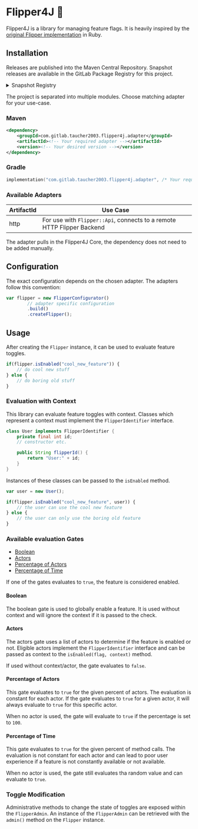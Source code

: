 # Flipper4J 🐬

<!--
The language blocks for Java are set to javascript.
IntelliJ reports errors for invalid Java syntax if they would be set to java.

However, there is no need for the full Java Class Syntax in the Readme.
JavaScript provides at least a bit of accurate syntax highlighting.
-->

Flipper4J is a library for managing feature flags.
It is heavily inspired by the [original Flipper implementation](https://github.com/jnunemaker/flipper) in Ruby.

## Installation

Releases are published into the Maven Central Repository.
Snapshot releases are available in the GitLab Package Registry for this project.

<details>
<summary>Snapshot Registry</summary>

### Maven

```xml
<repository>
    <id>gitlab</id>
    <url>https://gitlab.com/api/v4/projects/38232779/packages/maven</url>
</repository>
```

### Gradle

```kts
repositories {
    maven(url = "https://gitlab.com/api/v4/projects/38232779/packages/maven")
}
```

</details>

The project is separated into multiple modules. Choose matching adapter for your use-case.

### Maven

```xml
<dependency>
    <groupId>com.gitlab.taucher2003.flipper4j.adapter</groupId>
    <artifactId><!-- Your required adapter --></artifactId>
    <version><!-- Your desired version --></version>
</dependency>
```

### Gradle

```kts
implementation("com.gitlab.taucher2003.flipper4j.adapter", /* Your required adapter*/"", /* Your desired version*/"")
```

### Available Adapters

| ArtifactId | Use Case                                                               |
|------------|------------------------------------------------------------------------|
| http       | For use with `Flipper::Api`, connects to a remote HTTP Flipper Backend |

The adapter pulls in the Flipper4J Core, the dependency does not need to be added manually.

## Configuration

The exact configuration depends on the chosen adapter. The adapters follow this convention:

```javascript
var flipper = new FlipperConfigurator()
        // adapter specific configuration
        .build()
        .createFlipper();
```

## Usage

After creating the `Flipper` instance, it can be used to evaluate feature toggles.

```javascript
if(flipper.isEnabled("cool_new_feature")) {
    // do cool new stuff
} else {
    // do boring old stuff
}
```

### Evaluation with Context

This library can evaluate feature toggles with context.
Classes which represent a context must implement the `FlipperIdentifier` interface.

```java
class User implements FlipperIdentifier {
    private final int id;
    // constructor etc.

    public String flipperId() {
        return "User:" + id;
    }
}
```

Instances of these classes can be passed to the `isEnabled` method.

```javascript
var user = new User();

if(flipper.isEnabled("cool_new_feature", user)) {
    // the user can use the cool new feature
} else {
    // the user can only use the boring old feature
}
```

### Available evaluation Gates

- [Boolean](#boolean)
- [Actors](#actors)
- [Percentage of Actors](#percentage-of-actors)
- [Percentage of Time](#percentage-of-time)

If one of the gates evaluates to `true`, the feature is considered enabled.

#### Boolean

The boolean gate is used to globally enable a feature.
It is used without context and will ignore the context if it is passed to the check.

#### Actors

The actors gate uses a list of actors to determine if the feature is enabled or not.
Eligible actors implement the `FlipperIdentifier` interface and can be passed as context to the `isEnabled(flag, context)` method.

If used without context/actor, the gate evaluates to `false`.

#### Percentage of Actors

This gate evaluates to `true` for the given percent of actors. The evaluation is constant for each actor.
If the gate evaluates to `true` for a given actor, it will always evaluate to `true` for this specific actor.

When no actor is used, the gate will evaluate to `true` if the percentage is set to `100`.

#### Percentage of Time

This gate evaluates to `true` for the given percent of method calls. The evaluation is not constant for
each actor and can lead to poor user experience if a feature is not constantly available or not available.

When no actor is used, the gate still evaluates tha random value and can evaluate to `true`.

### Toggle Modification

Administrative methods to change the state of toggles are exposed within the `FlipperAdmin`.
An instance of the `FlipperAdmin` can be retrieved with the `admin()` method on the `Flipper` instance.
